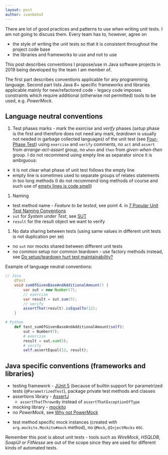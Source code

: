 ```yaml
---
layout: post
author: ivankohut
---
```


There are lot of good practices and patterns to use when writing unit tests. I am not going to discuss them. Every team has to, however, agree on 
* the style of writing the unit tests so that it is consistent throughout the project code base
* the libraries and frameworks to use and not to use

This post describes conventions I propose/use in Java software projects in 2019 being developed by the team I am member of. 

The first part describes conventions applicable for any programming language. Second part lists Java 8+ specific frameworks and libraries applicable mainly 
for new/refactored code - legacy code imposes constraints which require additional (otherwise not permitted) tools to be used, e.g. _PowerMock_.

## Language neutral conventions
1. Test phases marks - mark the _exercise_ and _verify_ phases (_setup_ phase is the first and therefore does not need any mark, 
_teardown_ is usually not needed in garbage collected languages) of the unit test (see [Four-Phase Test](http://xunitpatterns.com/Four%20Phase%20Test.html)) 
using `exercise` and `verify` comments,  no `act` and `assert` from _arrange-act-assert_ group, no `when` and `then` from _given-when-then_ group. I do not recommend using empty line as separator since it is ambiguous:
  * it is not clear what phase of unit test follows the empty line
  * empty line is sometimes used to separate groups of relates statements in too long methods (I do not recommend long methods of course and such use of [empty lines is code smell](https://www.yegor256.com/2014/11/03/empty-line-code-smell.html))

1. Naming
  * test method name - _Feature to be tested_, see point 4. in [7 Popular Unit Test Naming Conventions](https://dzone.com/articles/7-popular-unit-test-naming) 
  * `sut` for _System under Test_, see [SUT](http://xunitpatterns.com/SUT.html)
  * `result` for the result object we want to verify
1. No data sharing between tests (using same values in different unit tests is not duplication per se)
  * no `sut` nor mocks shared between different unit tests
  * no common setup nor common teardown - use factory methods instead, see [Do setup/teardown hurt test maintainability?](https://stackoverflow.com/questions/1087317/do-setup-teardown-hurt-test-maintainability)

Example of language neutral conventions:
```java
// Java
    @Test
    void sumOfGivenBaseAndAdditionalAmount() {
        var sut = new Number(7);
        // exercise
        var result = sut.sum(5);
        // verify
        assertThat(result).isEqualTo(12);
    }
```
```python
# Python
    def test_sumOfGivenBaseAndAdditionalAmount(self):
        sut = Number(7);
        # exercise
        result = sut.sum(5);
        # verify
        self.assertEqual(12, result);
```

## Java specific conventions (frameworks and libraries)
* testing framework - [JUnit 5](https://junit.org/junit5/) (because of builtin support for parametrized tests (`@ParametrizedTest`), package private test methods and classes
* assertions library - [AssertJ](https://joel-costigliola.github.io/assertj/)
  - `assertThatThrownBy` instead of `assertThatExceptionOfType`
* mocking library - [mockito](https://site.mockito.org/)
* no _PowerMock_, see [Why not PowerMock](https://stackoverflow.com/a/30163045)
- test method specific mock instances (created with `org.mockito.Mockito#mock` method),  no `@Mock`, `@InjectMocks` etc.

Remember this post is about unit tests - tools such as _WireMock_, _HSQLDB_, _SoapUI_ or _FitNesse_ are out of the scope since they are used for different kinds of automated tests.



